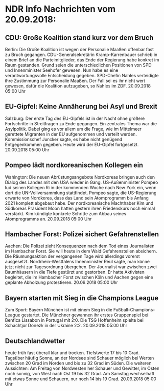 # NDR Info Nachrichten vom 20.09.2018:


## CDU: Große Koalition stand kurz vor dem Bruch
Berlin:	Die Große Koalition ist wegen der Personalie Maaßen offenbar fast zu Bruch gegangen. CDU-Generalsekretärin Kramp-Karrenbauer schrieb in einem Brief an die Parteimitglieder, das Ende der Regierung habe konkret im Raum gestanden. Grund seien die unterschiedlichen Positionen von SPD und Innenminister Seehofer gewesen. Nun habe es eine verantwortungsvolle Entscheidung gegeben. SPD-Chefin Nahles verteidigte ihre Zustimmung zur Personalie Maaßen. Der Fall sei es ihr nicht wert gewesen, dafür die Koalition aufzugeben, so Nahles im ZDF. 20.09.2018 05:00 Uhr 

## EU-Gipfel: Keine Annäherung bei Asyl und Brexit
Salzburg: Der erste Tag des EU-Gipfels ist in der Nacht ohne größere Fortschritte in Streitfragen zu Ende gegangen. Ein zentrales Thema war die Asylpolitik. Dabei ging es vor allem um die Frage, wie im Mittelmeer gerettete Migranten in der EU aufgenommen und verteilt werden. Kommissionschef Juncker sagte, es habe nicht genügend Entgegenkommen gegeben. Heute wird der EU-Gipfel fortgesetzt. 20.09.2018 05:00 Uhr 

## Pompeo lädt nordkoreanischen Kollegen ein
Wahington:	Die neuen Abrüstungsangebote Nordkoreas bringen auch den Dialog des Landes mit den USA wieder in Gang. US-Außenminister Pompeo lud seinen Kollegen Ri in der kommenden Woche nach New York ein, wenn dort die UN-Vollversammlung stattfindet. Pompeo sagte, die US-Regierung erwarte von Nordkorea, dass das Land sein Atomprogramm bis Anfang 2021 komplett abgebaut habe. Der nordkoreanische Machthaber Kim und Südkoreas Präsident Moon hatten gestern ihren Friedenskurs noch einmal verstärkt. Kim kündigte konkrete Schritte zum Abbau seines Atomprogramms an. 20.09.2018 05:00 Uhr 

## Hambacher Forst: Polizei sichert Gefahrenstellen
Aachen: Die Polizei zieht Konsequenzen nach dem Tod eines Journalisten im Hambacher Forst. Sie will heute in dem Wald Gefahrenstellen absichern. Die Räumungsaktion der vergangenen Tage wird allerdings vorerst ausgesetzt. Nordrhein-Westfalens Innenminister Reul sagte, man könne jetzt nicht zur Tagesordnung übergehen. Der Journalist war zwischen zwei Baumhäusern in die Tiefe gestürzt und gestorben. Er hatte Aktivisten begleitet, die im Hambacher Forst zwischen Köln und Aachen gegen eine geplante Abholzung protestieren. 20.09.2018 05:00 Uhr 

## Bayern starten mit Sieg in die Champions League
Zum Sport:	Bayern München ist mit einem Sieg in die Fußball-Champions-League gestartet. Die Münchner gewannen ihr erstes Gruppenspiel bei Benfica Lissabon in Portugal mit 2:0. Die TSG Hoffenheim spielte bei Schachtjor Donezk in der Ukraine 2:2. 20.09.2018 05:00 Uhr 

## Deutschlandwetter
heute früh fast überall klar und trocken. Tiefstwerte 17 bis 10 Grad. Tagsüber häufig Sonne, an der Nordsee sind Schauer möglich bei Werten zwischen 20 Grad im Norden und bis zu 32 Grad im Süden. Die weiteren Aussichten: Am Freitag von Nordwesten her Schauer und Gewitter, im Osten noch sonnig, von West nach Ost 19 bis 32 Grad. Am Samstag wechselhaft mit etwas Sonne und Schauern, nur noch 14 bis 19 Grad. 20.09.2018 05:00 Uhr 
